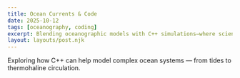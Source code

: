 ```yaml
---
title: Ocean Currents & Code
date: 2025-10-12
tags: [oceanography, coding]
excerpt: Blending oceanographic models with C++ simulations—where science meets logic.
layout: layouts/post.njk
---
```


Exploring how C++ can help model complex ocean systems — from tides to thermohaline circulation.
